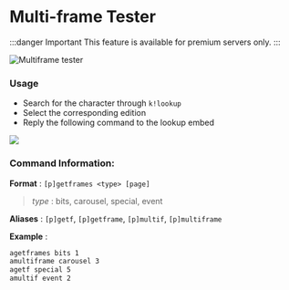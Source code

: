 # Multi-frame Tester

:::danger Important
This feature is available for premium servers only.
:::

![Multiframe tester](/img/features/getframes.gif ':size=100%')

### Usage
- Search for the character through `k!lookup`
- Select the corresponding edition
- Reply the following command to the lookup embed

![](/img/features/reply.png)

### Command Information:

**Format** : `[p]getframes <type> [page]`

> *type* : bits, carousel, special, event 

**Aliases** : `[p]getf`, `[p]getframe`, `[p]multif`, `[p]multiframe`

**Example**  :
```bash
agetframes bits 1
amultiframe carousel 3
agetf special 5
amultif event 2
```
